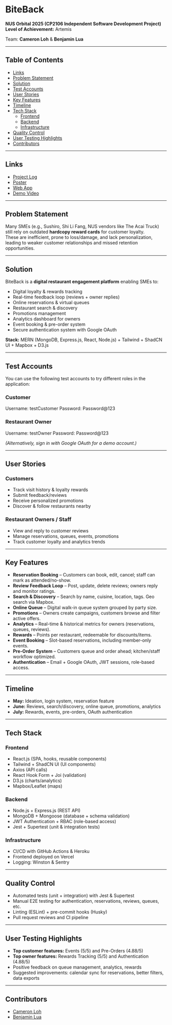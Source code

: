 # BiteBack

**NUS Orbital 2025 (CP2106 Independent Software Development Project)**  
**Level of Achievement:** Artemis  

Team: **Cameron Loh** & **Benjamin Lua**

---

## Table of Contents
- [Links](#links)
- [Problem Statement](#problem-statement)
- [Solution](#solution)
- [Test Accounts](#test-accounts)
- [User Stories](#user-stories)
- [Key Features](#key-features)
- [Timeline](#timeline)
- [Tech Stack](#tech-stack)
  - [Frontend](#frontend)
  - [Backend](#backend)
  - [Infrastructure](#infrastructure)
- [Quality Control](#quality-control)
- [User Testing Highlights](#user-testing-highlights)
- [Contributors](#contributors)

---

## Links
- [Project Log](https://docs.google.com/spreadsheets/d/1s-sSeM4Fq58qKQQO1nC40RBrVHXb6kZMcgcEghLOK8o/edit?usp=sharing)  
- [Poster](https://drive.google.com/file/d/1GkwMfaw_nBQDfVGXWDjr02P-5MEFWtRw/view?usp=sharing)  
- [Web App](https://bite-back-henna.vercel.app/)  
- [Demo Video](https://drive.google.com/file/d/1F4-OC16n7WdZU_Ftr5Vm3tWuQXvxo4G4/view?usp=share_link)  

---

## Problem Statement
Many SMEs (e.g., Sushiro, Shi Li Fang, NUS vendors like The Acai Truck) still rely on outdated **hardcopy reward cards** for customer loyalty.  
These are inefficient, prone to loss/damage, and lack personalization, leading to weaker customer relationships and missed retention opportunities.  

---

## Solution
BiteBack is a **digital restaurant engagement platform** enabling SMEs to:
- Digital loyalty & rewards tracking
- Real-time feedback loop (reviews + owner replies)
- Online reservations & virtual queues
- Restaurant search & discovery
- Promotions management
- Analytics dashboard for owners
- Event booking & pre-order system
- Secure authentication system with Google OAuth

**Stack:** MERN (MongoDB, Express.js, React, Node.js) + Tailwind + ShadCN UI + Mapbox + D3.js

---

## Test Accounts
You can use the following test accounts to try different roles in the application:

### Customer
Username: testCustomer
Password: Password@123

### Restaurant Owner
Username: testOwner
Password: Password@123

*(Alternatively, sign in with Google OAuth for a demo account.)*

---

## User Stories
### Customers
- Track visit history & loyalty rewards  
- Submit feedback/reviews  
- Receive personalized promotions  
- Discover & follow restaurants nearby  

### Restaurant Owners / Staff
- View and reply to customer reviews  
- Manage reservations, queues, events, promotions  
- Track customer loyalty and analytics trends  

---

## Key Features
- **Reservation Booking** – Customers can book, edit, cancel; staff can mark as attended/no-show.  
- **Review Feedback Loop** – Post, update, delete reviews; owners reply and monitor ratings.  
- **Search & Discovery** – Search by name, cuisine, location, tags. Geo search via Mapbox.  
- **Online Queue** – Digital walk-in queue system grouped by party size.  
- **Promotions** – Owners create campaigns, customers browse and filter active offers.  
- **Analytics** – Real-time & historical metrics for owners (reservations, queues, reviews).  
- **Rewards** – Points per restaurant, redeemable for discounts/items.  
- **Event Booking** – Slot-based reservations, including member-only events.  
- **Pre-Order System** – Customers queue and order ahead; kitchen/staff workflow optimized.  
- **Authentication** – Email + Google OAuth, JWT sessions, role-based access.    

---

## Timeline
- **May:** Ideation, login system, reservation feature  
- **June:** Reviews, search/discovery, online queue, promotions, analytics  
- **July:** Rewards, events, pre-orders, OAuth authentication  

---

## Tech Stack

### Frontend
- React.js (SPA, hooks, reusable components)  
- Tailwind + ShadCN UI (UI components)  
- Axios (API calls)  
- React Hook Form + Joi (validation)  
- D3.js (charts/analytics)  
- Mapbox/Leaflet (maps)  

### Backend
- Node.js + Express.js (REST API)  
- MongoDB + Mongoose (database + schema validation)  
- JWT Authentication + RBAC (role-based access)  
- Jest + Supertest (unit & integration tests)  

### Infrastructure
- CI/CD with GitHub Actions & Heroku  
- Frontend deployed on Vercel  
- Logging: Winston & Sentry  

---

## Quality Control
- Automated tests (unit + integration) with Jest & Supertest  
- Manual E2E testing for authentication, reservations, reviews, queues, etc.  
- Linting (ESLint) + pre-commit hooks (Husky)  
- Pull request reviews and CI pipeline  

---

## User Testing Highlights
- **Top customer features:** Events (5/5) and Pre-Orders (4.88/5)  
- **Top owner features:** Rewards Tracking (5/5) and Authentication (4.88/5)  
- Positive feedback on queue management, analytics, rewards  
- Suggested improvements: calendar sync for reservations, better filters, data exports  

---

## Contributors
- [Cameron Loh](https://github.com/cameronlzy)  
- [Benjamin Lua](https://github.com/lkxben)  
